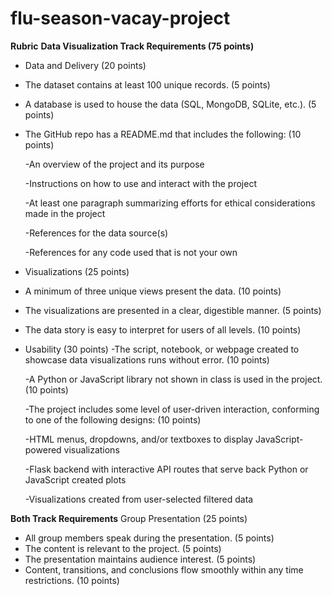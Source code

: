# flu-season-vacay-project



**Rubric**
**Data Visualization Track Requirements (75 points)**
- Data and Delivery (20 points)
- The dataset contains at least 100 unique records. (5 points)

- A database is used to house the data (SQL, MongoDB, SQLite, etc.). (5 points)

- The GitHub repo has a README.md that includes the following: (10 points)

    -An overview of the project and its purpose

    -Instructions on how to use and interact with the project

    -At least one paragraph summarizing efforts for ethical considerations made in the project

    -References for the data source(s)

    -References for any code used that is not your own

-  Visualizations (25 points)
- A minimum of three unique views present the data. (10 points)
- The visualizations are presented in a clear, digestible manner. (5 points)
- The data story is easy to interpret for users of all levels. (10 points)
- Usability (30 points)
    -The script, notebook, or webpage created to showcase data visualizations runs without error. (10 points)

    -A Python or JavaScript library not shown in class is used in the project. (10 points)

    -The project includes some level of user-driven interaction, conforming to one of the following designs: (10 points)

    -HTML menus, dropdowns, and/or textboxes to display JavaScript-powered visualizations

    -Flask backend with interactive API routes that serve back Python or JavaScript created plots

    -Visualizations created from user-selected filtered data

**Both Track Requirements**
Group Presentation (25 points)
- All group members speak during the presentation. (5 points)
- The content is relevant to the project. (5 points)
- The presentation maintains audience interest. (5 points)
- Content, transitions, and conclusions flow smoothly within any time restrictions. (10 points)

